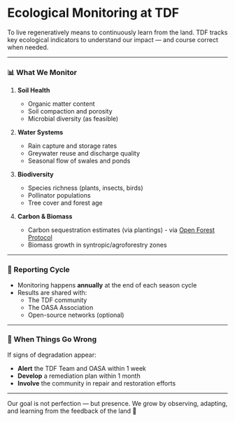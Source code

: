 # Ecological Monitoring at TDF

To live regeneratively means to continuously learn from the land.
TDF tracks key ecological indicators to understand our impact — and course correct when needed.

---

### 📊 What We Monitor
1. **Soil Health**
   - Organic matter content
   - Soil compaction and porosity
   - Microbial diversity (as feasible)

2. **Water Systems**
   - Rain capture and storage rates
   - Greywater reuse and discharge quality
   - Seasonal flow of swales and ponds

3. **Biodiversity**
   - Species richness (plants, insects, birds)
   - Pollinator populations
   - Tree cover and forest age

4. **Carbon & Biomass**
   - Carbon sequestration estimates (via plantings) - via [Open Forest Protocol](https://atlas.openforestprotocol.org/1660749236393)
   - Biomass growth in syntropic/agroforestry zones

---

### 🧭 Reporting Cycle
- Monitoring happens **annually** at the end of each season cycle
- Results are shared with:
  - The TDF community
  - The OASA Association
  - Open-source networks (optional)

---

### 🧩 When Things Go Wrong
If signs of degradation appear:
- **Alert** the TDF Team and OASA within 1 week
- **Develop** a remediation plan within 1 month
- **Involve** the community in repair and restoration efforts

---

Our goal is not perfection — but presence.
We grow by observing, adapting, and learning from the feedback of the land 🌿
